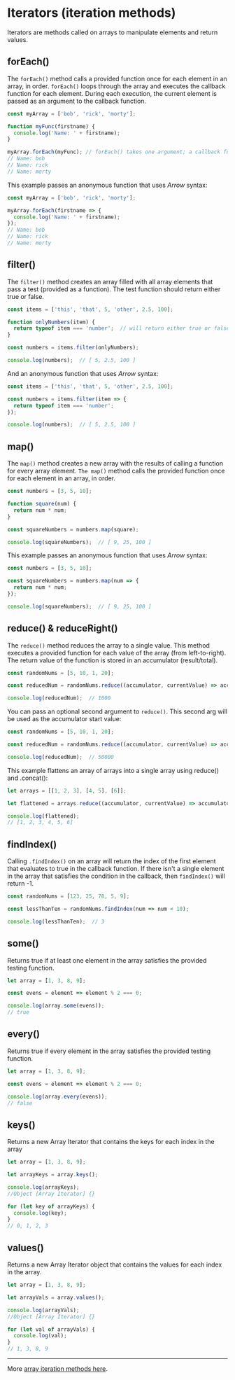 # Iterators (iteration methods)

Iterators are methods called on arrays to manipulate elements and return values.


## forEach()

The `forEach()` method calls a provided function once for each element in an array, in order. `forEach()` loops through the array and executes the callback function for each element. During each execution, the current element is passed as an argument to the callback function.

```javascript
const myArray = ['bob', 'rick', 'morty'];

function myFunc(firstname) {
  console.log('Name: ' + firstname);
}

myArray.forEach(myFunc); // forEach() takes one argument; a callback function.
// Name: bob
// Name: rick
// Name: morty
```

This example passes an anonymous function that uses *Arrow* syntax:

```javascript
const myArray = ['bob', 'rick', 'morty'];

myArray.forEach(firstname => {
  console.log('Name: ' + firstname);
});
// Name: bob
// Name: rick
// Name: morty
```


## filter()

The `filter()` method creates an array filled with all array elements that pass a test (provided as a function). The test function should return either true or false.

```javascript
const items = ['this', 'that', 5, 'other', 2.5, 100];

function onlyNumbers(item) {
  return typeof item === 'number';  // will return either true or false
}

const numbers = items.filter(onlyNumbers);

console.log(numbers);  // [ 5, 2.5, 100 ]
```

And an anonymous function that uses *Arrow* syntax:

```javascript
const items = ['this', 'that', 5, 'other', 2.5, 100];

const numbers = items.filter(item => {
  return typeof item === 'number';
});

console.log(numbers);  // [ 5, 2.5, 100 ]
```


## map()

The `map()` method creates a new array with the results of calling a function for every array element. `The map()` method calls the provided function once for each element in an array, in order.

```javascript
const numbers = [3, 5, 10];

function square(num) {
  return num * num;
}

const squareNumbers = numbers.map(square);

console.log(squareNumbers);  // [ 9, 25, 100 ]
```

This example passes an anonymous function that uses *Arrow* syntax:

```javascript
const numbers = [3, 5, 10];

const squareNumbers = numbers.map(num => {
  return num * num;
});

console.log(squareNumbers);  // [ 9, 25, 100 ]
```


## reduce() & reduceRight()

The `reduce()` method reduces the array to a single value. This method executes a provided function for each value of the array (from left-to-right). The return value of the function is stored in an accumulator (result/total).

```javascript
const randomNums = [5, 10, 1, 20];

const reducedNum = randomNums.reduce((accumulator, currentValue) => accumulator * currentValue);

console.log(reducedNum);  // 1000
```

You can pass an optional second argument to `reduce()`. This second arg will be used as the accumulator start value:

```javascript
const randomNums = [5, 10, 1, 20];

const reducedNum = randomNums.reduce((accumulator, currentValue) => accumulator * currentValue, 50);

console.log(reducedNum);  // 50000
```

This example flattens an array of arrays into a single array using reduce() and .concat():
```javascript
let arrays = [[1, 2, 3], [4, 5], [6]];

let flattened = arrays.reduce((accumulator, currentValue) => accumulator.concat(currentValue));

console.log(flattened);
// [1, 2, 3, 4, 5, 6]
```


## findIndex()

Calling `.findIndex()` on an array will return the index of the first element that evaluates to true in the callback function. If there isn't a single element in the array that satisfies the condition in the callback, then `findIndex()` will return -1.

```javascript
const randomNums = [123, 25, 78, 5, 9];

const lessThanTen = randomNums.findIndex(num => num < 10);

console.log(lessThanTen);  // 3
```


## some()

Returns true if at least one element in the array satisfies the provided testing function.

```javascript
let array = [1, 3, 8, 9];

const evens = element => element % 2 === 0;

console.log(array.some(evens));
// true
```


## every()

Returns true if every element in the array satisfies the provided testing function.

```javascript
let array = [1, 3, 8, 9];

const evens = element => element % 2 === 0;

console.log(array.every(evens));
// false
```


## keys()

Returns a new Array Iterator that contains the keys for each index in the array

```javascript
let array = [1, 3, 8, 9];

let arrayKeys = array.keys();

console.log(arrayKeys);
//Object [Array Iterator] {}

for (let key of arrayKeys) {
  console.log(key);
}
// 0, 1, 2, 3
```


## values()

Returns a new Array Iterator object that contains the values for each index in the array.

```javascript
let array = [1, 3, 8, 9];

let arrayVals = array.values();

console.log(arrayVals);
//Object [Array Iterator] {}

for (let val of arrayVals) {
  console.log(val);
}
// 1, 3, 8, 9
```


______

More [array iteration methods here](https://developer.mozilla.org/en-US/docs/Web/JavaScript/Reference/Global_Objects/Array#Iteration_methods).
